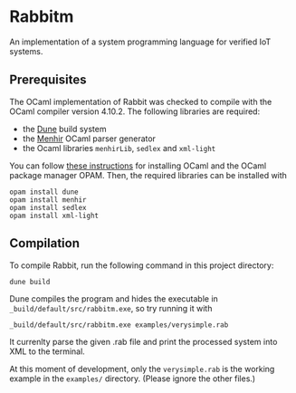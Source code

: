 # Rabbitm

An implementation of a system programming language for verified IoT systems.

## Prerequisites

The OCaml implementation of Rabbit was checked to compile with the OCaml compiler version 4.10.2. 
The following libraries are required:
* the [Dune](https://dune.build) build system
* the [Menhir](http://gallium.inria.fr/~fpottier/menhir/) OCaml parser generator
* the Ocaml libraries `menhirLib`, `sedlex` and `xml-light`

You can follow [these instructions](https://www.ocaml.org/docs/up-and-running) for installing OCaml and the OCaml package manager OPAM. Then, the required libraries can be installed with

    opam install dune
    opam install menhir
    opam install sedlex
    opam install xml-light

## Compilation

To compile Rabbit, run the following command in this project directory:

    dune build

Dune compiles the program and hides the executable in `_build/default/src/rabbitm.exe`, so try running it with

    _build/default/src/rabbitm.exe examples/verysimple.rab

It currenlty parse the given .rab file and print the processed system into XML to the terminal.

At this moment of development, only the `verysimple.rab` is the working example in the `examples/` directory. (Please ignore the other files.)